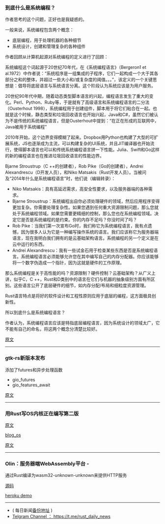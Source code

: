 ### 到底什么是系统编程？

作者思考的这个问题，正好也是我疑惑的。

一般来说，系统编程包含两个概念：

-  底层编程，用于处理机器的各种细节
-  系统设计，创建和管理复杂的各种组件

作者回顾从计算机起源对系统编程的定义进行了回顾：

系统编程这个词起源于20世纪70年代，在《系统编程语言》（Bergeron1 et al.1972）中作者说：“系统程序是一组集成的子程序，它们一起构成一个大于其各部分之和的整体，并超过一些大小和/或复杂度的阈值。。。”，该定义的一个关键思想是：倡导将底层语言与系统语言分离。这个阶段认为系统应该是为用户服务。

20世纪90年代中期，随着动态类型脚本语言的兴起，编程语言发生了重大的变化。Perl、Python、Ruby等，于是就有了高级语言和系统编程语言的二分法（Ousterhout 1998），系统编程用于创建组件，脚本用于将它们粘合在一起。也就是这个时候，静态类型和垃圾回收语言也开始兴起，Java和C#，虽然它们被认为不是传统的系统编程语言，但是Ousterhout中提到：“在正在形成的互联网中，Java被用于系统编程”

2010年开始，这个边界变得模糊了起来。Dropbox用Python也构建了大型的可扩展系统，JS也逐渐成为主流，可以构建复杂的UI系统，并且JIT编译器也开始流行，使得脚本语言也可以和传统系统编程语言拼一下性能。Julia、Swift和Go这样的新的编程语言也在推进垃圾回收语言的性能边界。

Bjarne Stroustrup（C ++的创建者），Rob Pike（Go的创建者），Andrei Alexandrescu（D开发人员），和Niko Matsakis（Rust开发人员）。当被问及“2014年什么是系统编程语言”时，他们说（编辑转录）：

- Niko Matsakis：具有高延迟需求，高安全性要求，以及服务器端的各种需求。
- Bjarne Stroustrup：系统编程出自你必须处理硬件的领域，然后应用程序变得更加复杂。你需要处理复杂性。如果您遇到任何重大资源限制问题，那么您就处于系统编程领域。如果您需要更精细的控制，那么您也在系统编程领域。决定它是否是系统编程的是约束。你的内存不足吗？你没时间了吗？
- Rob Pike：当我们第一次宣布Go时，我们称它为系统编程语言，我有点遗憾，因为很多人认为它是一种编写操作系统的语言。我们应该称它为服务器端语言，现在我明白我们拥有的是云基础架构语言。系统编程的另一个定义是在云中运行的东西。
- Andrei Alexandrescu：我有一些试金石用于检查某些东西是否是系统编程语言。系统编程语言必须能够允许您在其中编写自己的内存分配器。你应该能够将一个数字伪造成一个指针，因为这就是硬件的工作原理。

那么系统编程是关于高性能的吗？资源限制？硬件控制？云基础架构？从广义上讲，似乎C，C ++，Rust和D类别中的语言在它们与机器的抽象级别方面有所区别。这些语言公开了底层硬件的细节，如内存分配/布局和细粒度资源管理。

Rust语言特点是将好的软件设计和工程性原则应用于底层的编程，这方面极具创新性。

所以到底什么是系统编程语言？

作者认为，系统编程语言应该是特指底层编程语言，因为系统设计的领域太广，它不能有自己的命名，将这两个概念分清楚比较好。

[原文](http://willcrichton.net/notes/systems-programming/)

---

### gtk-rs新版本发布

添加了futures和异步处理函数

- gio_futures
- gio_features_await

[原文](http://gtk-rs.org/blog/2018/09/09/new-release.html)

---

### 用Rust写OS内核正在编写第二版

[原文](https://os.phil-opp.com/)

[blog_os](https://github.com/phil-opp/blog_os)

[原文](https://hackaday.com/2018/09/08/pun-intended-bare-metal-attracts-rust/)

---

### Olin：服务器端WebAssembly平台 -

通过Rust编译为wasm32-unknown-unknown来提供HTTP服务

[源码](https://github.com/Xe/olin/tree/master/cwa/olin)

[heroku demo](https://olin-http-example.herokuapp.com/)

---

- ( 每日新闻[备份地址](https://github.com/RustStudy/rust_daily_news) )
- [Telgram Channel ： https://t.me/rust_daily_news ](https://t.me/rust_daily_news )
